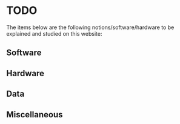 # TODO

The items below are the following notions/software/hardware to be explained and studied on this website:


## Software



## Hardware



## Data



## Miscellaneous


